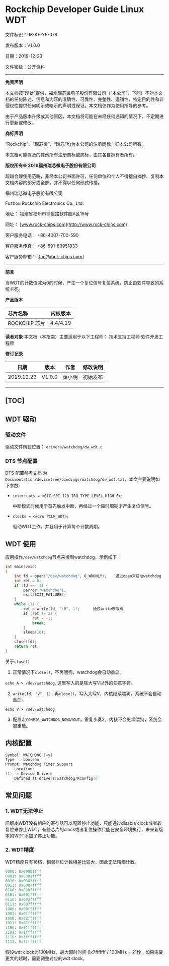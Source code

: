 # **Rockchip Developer Guide Linux WDT**

文件标识：RK-KF-YF-078

发布版本：V1.0.0

日期：2019-12-23

文件密级：公开资料

---

**免责声明**

本文档按“现状”提供，福州瑞芯微电子股份有限公司（“本公司”，下同）不对本文档的任何陈述、信息和内容的准确性、可靠性、完整性、适销性、特定目的性和非侵权性提供任何明示或暗示的声明或保证。本文档仅作为使用指导的参考。

由于产品版本升级或其他原因，本文档将可能在未经任何通知的情况下，不定期进行更新或修改。

**商标声明**

“Rockchip”、“瑞芯微”、“瑞芯”均为本公司的注册商标，归本公司所有。

本文档可能提及的其他所有注册商标或商标，由其各自拥有者所有。

**版权所有© 2019福州瑞芯微电子股份有限公司**

超越合理使用范畴，非经本公司书面许可，任何单位和个人不得擅自摘抄、复制本文档内容的部分或全部，并不得以任何形式传播。

福州瑞芯微电子股份有限公司

Fuzhou Rockchip Electronics Co., Ltd.

地址：     福建省福州市铜盘路软件园A区18号

网址：     [www.rock-chips.com](http://www.rock-chips.com)

客户服务电话： +86-4007-700-590

客户服务传真： +86-591-83951833

客户服务邮箱： [fae@rock-chips.com]

---

**前言**

当WDT的计数值减为0的时候，产生一个复位信号复位系统，防止由软件导致的系统卡死。

**产品版本**

| **芯片名称**    | **内核版本** |
| :---------- | -------- |
| ROCKCHIP 芯片  | 4.4/4.19 |

**读者对象**
本文档（本指南）主要适用于以下工程师：
技术支持工程师
软件开发工程师

**修订记录**

| **日期**     | **版本** | **作者** | **修改说明** |
| ---------- | ------ | ------ | -------- |
| 2019.12.23 | V1.0.0 | 薛小明 | 初始发布 |

---
[TOC]
---

## WDT 驱动

### 驱动文件

驱动文件所在位置：
`drivers/watchdog/dw_wdt.c`

### DTS 节点配置

DTS 配置参考文档 为`Documentation/devicetree/bindings/watchdog/dw_wdt.txt`，本文主要说明如下参数:

- `interrupts = <GIC_SPI 120 IRQ_TYPE_LEVEL_HIGH 0>;`

  中断模式时候用于首先触发中断，再经过一个超时周期才产生复位信号。

- `clocks = <&cru PCLK_WDT>;`

  驱动WDT工作，并且用于计算每个计数周期。

## WDT 使用

应用操作`/dev/watchdog`节点来控制watchdog，示例如下：

```c
int main(void)
{
	int fd = open("/dev/watchdog", O_WRONLY);    通过open来启动watchdog
	int ret = 0;
	if (fd == -1) {
		perror("watchdog");
		exit(EXIT_FAILURE);
	}
	while (1) {
		ret = write(fd, "\0", 1);      通过write来喂狗
		if (ret != 1) {
			ret = -1;
			break;
		}
		sleep(10);
	}
	close(fd);
	return ret;
}
```

关于`close()`

1. 正常情况下`close()`，不再喂狗，watchdog会自动重启。

  `echo A > /dev/watchdog`, 这里写入的是除大写V以外的任意字符。

2. `write(fd, "V", 1);` 再`close()`，写入大写V，内核继续喂狗，系统不会自动重启。

  `echo V > /dev/watchdog`

3. 配置宏`CONFIG_WATCHDOG_NOWAYOUT`，重复步奏2，内核不会继续喂狗，系统会被重启。

## 内核配置

```c
Symbol: WATCHDOG [=y]
Type  : boolean
Prompt: Watchdog Timer Support
	Location:
(1) -> Device Drivers
	Defined at drivers/watchdog/Kconfig:6
```

## 常见问题

### 1. WDT无法停止

旧版本WDT没有相应的寄存器可以配置停止功能，只能通过disable clock或者软复位来停止WDT，有些芯片的clock或者复位操作只能在安全环境执行，未来新版本的WDT添加了停止功能。

### 2. WDT精度

WDT精度只有16档，相邻档位计数相差比较大，因此无法精细计数。

```c
0000: 0x0000ffff
0001: 0x0001ffff
0010: 0x0003ffff
0011: 0x0007ffff
0100: 0x000fffff
0101: 0x001fffff
0110: 0x003fffff
0111: 0x007fffff
1000: 0x00ffffff
1001: 0x01ffffff
1010: 0x03ffffff
1011: 0x07ffffff
1100: 0x0fffffff
1101: 0x1fffffff
1110: 0x3fffffff
1111: 0x7fffffff
```

假设wdt clock为100MHz，最大超时时间 0x7fffffff / 100MHz = 21秒，如果需要更大的超时，需要调整对应的wdt clock。